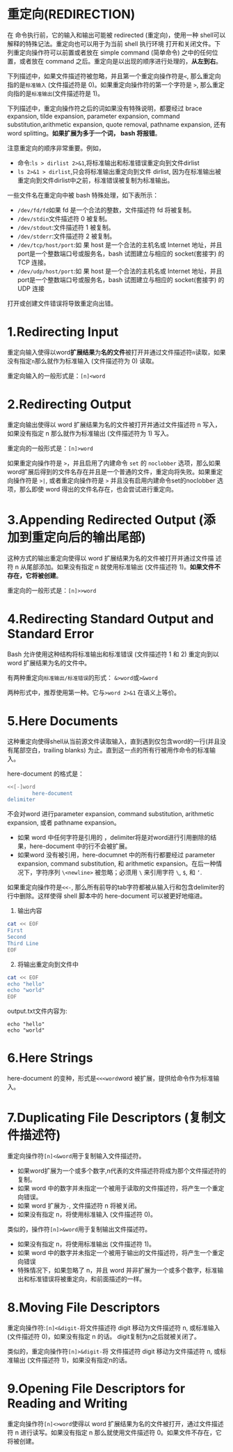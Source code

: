 # 重定向(REDIRECTION)

在 命令执行前，它的输入和输出可能被 redirected (重定向)，使用一种 shell可以解释的特殊记法。重定向也可以用于为当前 shell 执行环境 打开和关闭文件。下列重定向操作符可以前置或者放在 simple command (简单命令) 之中的任何位置，或者放在 command 之后。重定向是以出现的顺序进行处理的，**从左到右**。

下列描述中，如果文件描述符被忽略，并且第一个重定向操作符是`<`, 那么重定向指的是`标准输入` (文件描述符是 0)。如果重定向操作符的第一个字符是 `>`, 那么重定向指的是`标准输出`(文件描述符是 1)。

下列描述中，重定向操作符之后的词如果没有特殊说明，都要经过 brace expansion, tilde  expansion,  parameter  expansion,  command  substitution,arithmetic  expansion,  quote  removal,  pathname  expansion, 还有 word splitting。**如果扩展为多于一个词， bash 将报错**。

注意重定向的顺序非常重要。例如，

* 命令:`ls > dirlist 2>&1`,将标准输出和标准错误重定向到文件dirlist
* `ls 2>&1 > dirlist`,只会将标准输出重定向到文件 dirlist, 因为在标准输出被重定向到文件dirlist中之前，标准错误被复制为标准输出。

一些文件名在重定向中被 bash 特殊处理，如下表所示：

* `/dev/fd/fd`如果 fd 是一个合法的整数，文件描述符 fd 将被复制。
* `/dev/stdin`文件描述符 0 被复制。
* `/dev/stdout`:文件描述符 1 被复制。
* `/dev/stderr`:文件描述符 2 被复制。
* `/dev/tcp/host/port`:如 果  host 是一个合法的主机名或 Internet 地址，并且port是一个整数端口号或服务名，bash 试图建立与相应的 socket(套接字) 的 TCP 连接。
* `/dev/udp/host/port`:如 果  host 是一个合法的主机名或 Internet 地址，并且port是一个整数端口号或服务名，bash 试图建立与相应的 socket(套接字) 的 UDP 连接

打开或创建文件错误将导致重定向出错。

# 1.Redirecting Input

重定向输入使得以word**扩展结果**为**名的文件**被打开并通过文件描述符`n`读取，如果没有指定`n`那么就作为标准输入 (文件描述符为 0) 读取。

重定向输入的一般形式是：`[n]<word`

# 2.Redirecting Output

重定向输出使得以 word 扩展结果为名的文件被打开并通过文件描述符 n 写入，如果没有指定 n 那么就作为标准输出 (文件描述符为 1) 写入。

重定向的一般形式是：`[n]>word`

如果重定向操作符是 `>`，并且启用了内建命令 `set` 的 `noclobber` 选项，那么如果word扩展后得到的文件名存在并且是一个普通的文件，重定向将失败。如果重定向操作符是 `>|`, 或者重定向操作符是 `>` 并且没有启用内建命令set的noclobber 选项，那么即使 word 得出的文件名存在，也会尝试进行重定向。

# 3.Appending Redirected Output (添加到重定向后的输出尾部)
这种方式的输出重定向使得以 word 扩展结果为名的文件被打开并通过文件描 述符 n 从尾部添加。如果没有指定 n 就使用标准输出 (文件描述符 1)。**如果文件不存在，它将被创建**。

重定向的一般形式是：`[n]>>word`

# 4.Redirecting Standard Output and Standard Error
 Bash 允许使用这种结构将标准输出和标准错误 (文件描述符 1 和 2) 重定向到以 word 扩展结果为名的文件中。

有两种重定向`标准输出/标准错误`的形式： `&>word`或`>&word`

两种形式中，推荐使用第一种。它与`>word 2>&1` 在语义上等价。

# 5.Here Documents
这种重定向使得shell从当前源文件读取输入，直到遇到仅包含word的一行(并且没有尾部空白，trailing blanks) 为止。直到这一点的所有行被用作命令的标准输入。

here-document 的格式是：

```bash
<<[-]word
        here-document
delimiter
```

不会对word 进行parameter expansion, command substitution, arithmetic expansion, 或者 pathname expansion。

* 如果 word 中任何字符是引用的 ，delimiter将是对word进行引用删除的结果，here-document 中的行不会被扩展。
* 如果word 没有被引用，here-documnet 中的所有行都要经过 parameter expansion,  command substitution, 和 arithmetic expansion。在后一种情况下，字符序列 `\<newline>` 被忽略；必须用 `\` 来引用字符 `\`, `$`, 和 `‘`.

如果重定向操作符是`<<-`, 那么所有前导的tab字符都被从输入行和包含delimiter的行中删除。这样使得 shell 脚本中的 here-document 可以被更好地缩进。

1. 输出内容
```bash
cat << EOF
First
Second
Third Line
EOF
```

2. 将输出重定向到文件中

```bash > output.txt
cat << EOF
echo "hello"
echo "world"
EOF
```
output.txt文件内容为:

```
echo "hello"
echo "world"
```

# 6.Here Strings
here-document 的变种，形式是`<<<word`word 被扩展，提供给命令作为标准输入。

# 7.Duplicating File Descriptors (复制文件描述符)

重定向操作符`[n]<&word`用于复制输入文件描述符。

* 如果word扩展为一个或多个数字,n代表的文件描述符将成为那个文件描述符的复制。
* 如果 word 中的数字并未指定一个被用于读取的文件描述符，将产生一个重定向错误。
* 如果 word 扩展为`-`, 文件描述符 n 将被关闭。
* 如果没有指定 n，将使用标准输入 (文件描述符 0)。

 类似的，操作符`[n]>&word`用于复制输出文件描述符。

 * 如果没有指定 n，将使用标准输出 (文件描述符 1)。
 * 如果 word 中的数字并未指定一个被用于输出的文件描述符，将产生一个重定向错误
 * 特殊情况下，如果忽略了 n，并且 word 并非扩展为一个或多个数字，标准输出和标准错误将被重定向，和前面描述的一样。

# 8.Moving File Descriptors
重定向操作符:`[n]<&digit-`将文件描述符 digit 移动为文件描述符 n, 或标准输入 (文件描述符 0)，如果没有指定 n 的话。 digit复制为n之后就被关闭了。

类似的，重定向操作符`[n]>&digit-`将 文件描述符 digit 移动为文件描述符 n, 或标准输出 (文件描述符 1)，如果没有指定n的话。

# 9.Opening File Descriptors for Reading and Writing

重定向操作符`[n]<>word`使得以 word 扩展结果为名的文件被打开，通过文件描述符 n 进行读写。如果没有指定 n 那么就使用文件描述符 0。如果文件不存在，它将被创建。